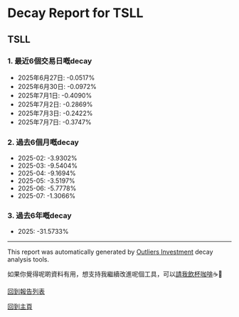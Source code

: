 # Decay Report for TSLL

## TSLL

### 1. 最近6個交易日嘅decay

- 2025年6月27日: -0.0517%
- 2025年6月30日: -0.0972%
- 2025年7月1日: -0.4090%
- 2025年7月2日: -0.2869%
- 2025年7月3日: -0.2422%
- 2025年7月7日: -0.3747%

### 2. 過去6個月嘅decay

- 2025-02: -3.9302%
- 2025-03: -9.5404%
- 2025-04: -9.1694%
- 2025-05: -3.5197%
- 2025-06: -5.7778%
- 2025-07: -1.3066%

### 3. 過去6年嘅decay

- 2025: -31.5733%

------------------------------
This report was automatically generated by [Outliers Investment](https://outliersecon.github.io/Outliers-Investment/) decay analysis tools.

如果你覺得呢啲資料有用，想支持我繼續改進呢個工具，可以[請我飲杯咖啡](https://buymeacoffee.com/outliersecon)☕🙏

[回到報告列表](https://outliersecon.github.io/Outliers-Investment/reports/reports_public)

[回到主頁](https://outliersecon.github.io/Outliers-Investment/)